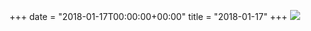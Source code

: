 +++
date = "2018-01-17T00:00:00+00:00"
title = "2018-01-17"
+++
<img class="img-fluid" src="/2018-01-17.jpg" />
